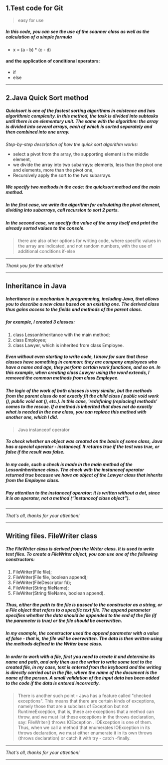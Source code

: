 ## 1.Test code for Git
> easy for use 

##### In this code, you can see the use of the scanner class as well as the calculation of a simple formula 
- x = (a - b) * (c - d)
#### and the application of conditional operators:
- if
- else
****
## 2.Java Quick Sort method
##### Quicksort is one of the fastest sorting algorithms in existence and has algorithmic complexity. In this method, the task is divided into subtasks until there is an elementary unit. The same with the algorithm: the array is divided into several arrays, each of which is sorted separately and then combined into one array.
*Step-by-step description of how the quick sort algorithm works:*

- select a pivot from the array, the supporting element is the middle element,
- we divide the array into two subarrays: elements, less than the pivot one and elements, more than the pivot one,
- Recursively apply the sort to the two subarrays.
##### We specify two methods in the code: the quicksort method and the main method.
##### In the first case, we write the algorithm for calculating the pivot element, dividing into subarrays, call recursion to sort 2 parts.
##### In the second case, we specify the value of the array itself and print the already sorted values to the console.
> there are also other options for writing code, where specific values in the array are indicated, and not random numbers, with the use of additional conditions if-else
****
*Thank you for the attention!* 
*****
## Inheritance in Java
##### Inheritance is a mechanism in programming, including Java, that allows you to describe a new class based on an existing one. The derived class thus gains access to the fields and methods of the parent class.
##### for example, I created 3 classes: 
1. сlass LessonInheritance with the main method;
2. class Employee;
3. class Lawyer, which is inherited from class Employee.
##### Even without even starting to write code, I know for sure that these classes have something in common: they are company employees who have a name and age, they perform certain work functions, and so on. In this example, when creating class Lawyer using the word extends, I removed the common methods from class Employee. 
##### The logic of the work of both classes is very similar, but the methods from the parent class do not exactly fit the child class ( public void work (), public void eat (), etc.). In this case, ***'redefining (replacing) methods'*** comes to the rescue. If a method is inherited that does not do exactly what is needed in the new class, you can replace this method with another one, which I did. 
>Java instanceof operator
##### To check whether an object was created on the basis of some class, Java has a special operator - instanceof. It returns true if the test was true, or false if the result was false.
##### In my code, such a check is made in the main method of the LessonInheritance class. The check with the instanceof operator returned true because we have an object of the Lawyer class that inherits from the Employee class.
##### Pay attention to the instanceof operator: it is written without a dot, since it is an operator, not a method (“instanceof class object”).
****
*That's all, thanks for your attention!*
****
## Writing files. FileWriter class
##### The FileWriter class is derived from the Writer class. It is used to write text files. To create a FileWriter object, you can use one of the following constructors:
1. FileWriter(File file);
2. FileWriter(File file, boolean append);
3. FileWriter(FileDescriptor fd);
4. FileWriter(String fileName);
5. FileWriter(String fileName, boolean append).
##### Thus, either the path to the file is passed to the constructor as a string, or a File object that refers to a specific text file. The append parameter specifies whether the data should be appended to the end of the file (if the parameter is true) or the file should be overwritten.
##### In my example, the constructor used the append parameter with a value of false - that is, the file will be overwritten. The data is then written using the methods defined in the Writer base class.
##### In order to work with a file, first you need to create it and determine its name and path, and only then use the writer to write some text to the created file, in my case, text is entered from the keyboard and the writing is directly carried out in the file, where the name of the document is the name of the person. A small validation of the input data has been added to the code if the data is entered incorrectly.
> There is another such point - Java has a feature called "checked exceptions". This means that there are certain kinds of exceptions, namely those that are a subclass of Exception but not RuntimeException, that is, these are exceptions that a method can throw, and we must list these exceptions in the throws declaration, say: FileWriter() throws IOException . IOException is one of them.
> Thus, when we call a method that enumerates IOException in its throws declaration, we must either enumerate it in its own throws (throws declaration) or catch it with try - catch -finally.
****
*That's all, thanks for your attention!*
****